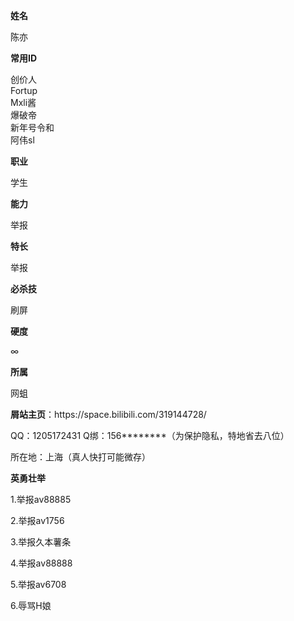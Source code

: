
<td style="width:30%;">
<p><b>姓名</b>
</p>
</td>
<td style="width:70%;">
<p>陈亦
</p>
</td>
<td>
<p><b>常用ID</b>
</p>
</td>
<td>
<p>创价人<br>Fortup<br>Mxli酱<br>爆破帝<br>新年号令和<br>阿伟sl 
</p>
</td>
<tr>
<td>
<p><b>职业</b>
</p>
</td>
<td>
<p>学生
</p>
</td></tr>
<tr>
<td>
<p><b>能力</b>
</p>
</td>
<td>
<p>举报
</p>
</td></tr>
<tr>
<td>
<p><b>特长</b>
</p>
</td>
<td>
<p>举报
</p>
</td></tr>
<tr>
<td>
<p><b>必杀技</b>
</p>
</td>
<td>
<p>刷屏
</p>
</td></tr>
<tr>
<td>
<p><b>硬度</b>
</p>
</td></tr>
<tr>
<td>
<p>∞
</p>
</td>
<td>
<p><b>所属</b>
</p>
</td>
<td>
<p>网蛆
</p>
<p><b>屑站主页</b>：https://space.bilibili.com/319144728/
</p>
</td></tr>
<tr>
<td>
QQ：1205172431 Q绑：156********（为保护隐私，特地省去八位）
</p>
</td></tr>
<tr>
<td>
所在地：上海（真人快打可能微存）
</p>
</td></tr>
<tr>
<td>
<p><b>英勇壮举</b>
</p>
</td></tr>
<tr>
<td>
1.举报av88885
</p>
</td>
<td>
2.举报av1756
</p>
</td>
<td>
3.举报久本薯条
</p>
</td>
<td>
4.举报av88888
</p>
</td>
<td>
5.举报av6708
</p>
</td>
<td>
6.辱骂H娘
</p>
</td>
<td>
